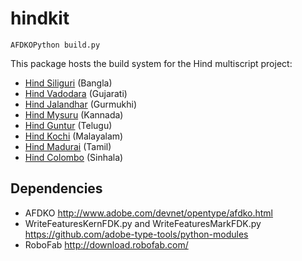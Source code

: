 # hindkit

`AFDKOPython build.py`

This package hosts the build system for the Hind multiscript project:

- [Hind Siliguri](https://github.com/itfoundry/hind-siliguri) (Bangla)
- [Hind Vadodara](https://github.com/itfoundry/hind-vadodara) (Gujarati)
- [Hind Jalandhar](https://github.com/itfoundry/hind-jalandhar) (Gurmukhi)
- [Hind Mysuru](https://github.com/itfoundry/hind-mysuru) (Kannada)
- [Hind Guntur](https://github.com/itfoundry/hind-guntur) (Telugu)
- [Hind Kochi](https://github.com/itfoundry/hind-kochi) (Malayalam)
- [Hind Madurai](https://github.com/itfoundry/hind-madurai) (Tamil)
- [Hind Colombo](https://github.com/itfoundry/hind-colombo) (Sinhala)

## Dependencies

- AFDKO http://www.adobe.com/devnet/opentype/afdko.html
- WriteFeaturesKernFDK.py and WriteFeaturesMarkFDK.py https://github.com/adobe-type-tools/python-modules
- RoboFab http://download.robofab.com/
